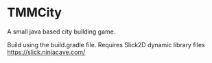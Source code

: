 # TMMCity
A small java based city building game.

Build using the build.gradle file.
Requires Slick2D dynamic library files
https://slick.ninjacave.com/
